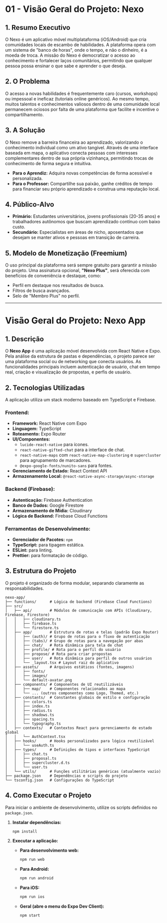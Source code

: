 # 01 - Visão Geral do Projeto: Nexo

## 1. Resumo Executivo

O Nexo é um aplicativo móvel multiplataforma (iOS/Android) que cria comunidades locais de escambo de habilidades. A plataforma opera com um sistema de "banco de horas", onde o tempo, e não o dinheiro, é a moeda de troca. A missão do Nexo é democratizar o acesso ao conhecimento e fortalecer laços comunitários, permitindo que qualquer pessoa possa ensinar o que sabe e aprender o que deseja.

## 2. O Problema

O acesso a novas habilidades é frequentemente caro (cursos, workshops) ou impessoal e ineficaz (tutoriais online genéricos). Ao mesmo tempo, muitos talentos e conhecimentos valiosos dentro de uma comunidade local permanecem ociosos por falta de uma plataforma que facilite e incentive o compartilhamento.

## 3. A Solução

O Nexo remove a barreira financeira ao aprendizado, valorizando o conhecimento individual como um ativo tangível. Através de uma interface baseada em mapa, o aplicativo conecta pessoas com interesses complementares dentro de sua própria vizinhança, permitindo trocas de conhecimento de forma segura e intuitiva.

*   **Para o Aprendiz:** Adquira novas competências de forma acessível e personalizada.
*   **Para o Professor:** Compartilhe sua paixão, ganhe créditos de tempo para financiar seu próprio aprendizado e construa uma reputação local.

## 4. Público-Alvo

*   **Primário:** Estudantes universitários, jovens profissionais (20-35 anos) e trabalhadores autônomos que buscam aprendizado contínuo com baixo custo.
*   **Secundário:** Especialistas em áreas de nicho, aposentados que desejam se manter ativos e pessoas em transição de carreira.

## 5. Modelo de Monetização (Freemium)

O uso principal da plataforma será sempre gratuito para garantir a missão do projeto. Uma assinatura opcional, **"Nexo Plus"**, será oferecida com benefícios de conveniência e destaque, como:

*   Perfil em destaque nos resultados de busca.
*   Filtros de busca avançados.
*   Selo de "Membro Plus" no perfil.

---

# Visão Geral do Projeto: Nexo App

## 1. Descrição

O **Nexo App** é uma aplicação móvel desenvolvida com React Native e Expo. Pela análise da estrutura de pastas e dependências, o projeto parece ser uma plataforma social ou de networking que conecta usuários. As funcionalidades principais incluem autenticação de usuário, chat em tempo real, criação e visualização de propostas, e perfis de usuário.

## 2. Tecnologias Utilizadas

A aplicação utiliza um stack moderno baseado em TypeScript e Firebase.

### **Frontend:**
- **Framework:** React Native com Expo
- **Linguagem:** TypeScript
- **Roteamento:** Expo Router
- **UI/Componentes:**
  - `lucide-react-native` para ícones.
  - `react-native-gifted-chat` para a interface de chat.
  - `react-native-maps` com `react-native-map-clustering` e `supercluster` para agrupamento de marcadores.
  - `@expo-google-fonts/nunito-sans` para fontes.
- **Gerenciamento de Estado:** React Context API
- **Armazenamento Local:** `@react-native-async-storage/async-storage`

### **Backend (Firebase):**
- **Autenticação:** Firebase Authentication
- **Banco de Dados:** Google Firestore
- **Armazenamento de Mídia:** Cloudinary
- **Lógica de Backend:** Firebase Cloud Functions

### **Ferramentas de Desenvolvimento:**
- **Gerenciador de Pacotes:** `npm`
- **TypeScript:** para tipagem estática.
- **ESLint:** para linting.
- **Prettier:** para formatação de código.

## 3. Estrutura do Projeto

O projeto é organizado de forma modular, separando claramente as responsabilidades.

```
nexo-app/
├── functions/      # Lógica de backend (Firebase Cloud Functions)
├── src/
│   ├── api/        # Módulos de comunicação com APIs (Cloudinary, Firebase, Firestore)
│   │   ├── cloudinary.ts
│   │   ├── firebase.ts
│   │   └── firestore.ts
│   ├── app/        # Estrutura de rotas e telas (padrão Expo Router)
│   │   ├── (auth)/ # Grupo de rotas para o fluxo de autenticação
│   │   ├── (tabs)/ # Grupo de rotas para a navegação por abas
│   │   ├── chat/   # Rota dinâmica para tela de chat
│   │   ├── profile/ # Rota para o perfil do usuário
│   │   ├── propose/ # Rota para criar propostas
│   │   ├── user/   # Rota dinâmica para perfil de outros usuários
│   │   └── _layout.tsx # Layout raiz do aplicativo
│   ├── assets/     # Arquivos estáticos (fontes, imagens)
│   │   ├── fonts/
│   │   ├── images/
│   │   └── default-avatar.png
│   ├── components/ # Componentes de UI reutilizáveis
│   │   ├── map/    # Componentes relacionados ao mapa
│   │   └── ... (outros componentes como Logo, Themed, etc.)
│   ├── constants/  # Constantes globais de estilo e configuração
│   │   ├── colors.ts
│   │   ├── index.ts
│   │   ├── radius.ts
│   │   ├── shadows.ts
│   │   ├── spacing.ts
│   │   └── typography.ts
│   ├── contexts/   # Contextos React para gerenciamento de estado global
│   │   └── AuthContext.tsx
│   ├── hooks/      # Hooks personalizados para lógica reutilizável
│   │   └── useAuth.ts
│   ├── types/      # Definições de tipos e interfaces TypeScript
│   │   ├── chat.ts
│   │   ├── proposal.ts
│   │   ├── supercluster.d.ts
│   │   └── user.ts
│   └── utils/      # Funções utilitárias genéricas (atualmente vazio)
├── package.json    # Dependências e scripts do projeto
└── tsconfig.json   # Configurações do TypeScript
```

## 4. Como Executar o Projeto

Para iniciar o ambiente de desenvolvimento, utilize os scripts definidos no `package.json`.

1. **Instalar dependências:**
   ```bash
   npm install
   ```

2. **Executar a aplicação:**
   - **Para desenvolvimento web:**
     ```bash
     npm run web
     ```
   - **Para Android:**
     ```bash
     npm run android
     ```
   - **Para iOS:**
     ```bash
     npm run ios
     ```
   - **Geral (abre o menu do Expo Dev Client):**
     ```bash
     npm start
     ```